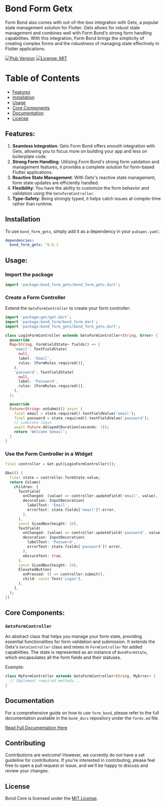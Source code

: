 # Bond Form Getx

Form Bond also comes with out-of-the-box integration with Getx, a popular state management solution for Flutter. Getx allows for robust state management and combines well with Form Bond's strong form handling capabilities. With this integration, Form Bond brings the simplicity of creating complex forms and the robustness of managing state effectively in Flutter applications.

[![Pub Version](https://img.shields.io/pub/v/bond_form_getx)](https://pub.dev/packages/bond_form_getx)
[![License: MIT](https://img.shields.io/badge/license-MIT-purple.svg)](https://opensource.org/licenses/MIT)

# Table of Contents

- [Features](#features)
- [Installation](#installation)
- [Usage](#usage)
- [Core Components](#core-components)
- [Documentation](#documentation)
- [License](#license)

## Features:

1. **Seamless Integration**: Getx Form Bond offers smooth integration with Getx, allowing you to focus more on building your app and less on boilerplate code.
2. **Strong Form Handling**: Utilizing Form Bond's strong form validation and management features, it provides a complete solution for form-based Flutter applications.
3. **Reactive State Management**: With Getx's reactive state management, form state updates are efficiently handled.
4. **Flexibility**: You have the ability to customize the form behavior and validation using the `GetxFormController`.
5. **Type-Safety**: Being strongly typed, it helps catch issues at compile-time rather than runtime.

## Installation

To use `bond_form_getx`, simply add it as a dependency in your `pubspec.yaml`:

```yaml
dependencies:
  bond_form_getx: ^0.0.1
```

## Usage:

### Import the package

```dart
import 'package:bond_form_getx/bond_form_getx.dart';
```

### Create a Form Controller

Extend the `GetxFormController` to create your form controller:

```dart
import 'package:get/get.dart';
import 'package:bond_form/bond_form.dart';
import 'package:bond_form_getx/bond_form_getx.dart';

class LoginFormController extends GetxFormController<String, Error> {
  @override
  Map<String, FormFieldState> fields() => {
    'email': TextFieldState(
      null,
      label: 'Email',
      rules: [FormRules.required()],
    ),
    'password': TextFieldState(
      null,
      label: 'Password',
      rules: [FormRules.required()],
    ),
  };

  @override
  Future<String> onSubmit() async {
    final email = state.required().textFieldValue('email');
    final password = state.required().textFieldValue('password');
    // simulate login
    await Future.delayed(Duration(seconds: 1));
    return 'Welcome $email';
  }
}
```

### Use the Form Controller in a Widget

```dart
final controller = Get.put(LoginFormController());

Obx(() {
  final state = controller.formState.value;
  return Column(
    children: [
      TextField(
        onChanged: (value) => controller.updateField('email', value),
        decoration: InputDecoration(
          labelText: 'Email',
          errorText: state.fields['email']?.error,
        ),
      ),
      const SizedBox(height: 16),
      TextField(
        onChanged: (value) => controller.updateField('password', value),
        decoration: InputDecoration(
          labelText: 'Password',
          errorText: state.fields['password']?.error,
        ),
        obscureText: true,
      ),
      const SizedBox(height: 24),
      ElevatedButton(
        onPressed: () => controller.submit(),
        child: const Text('Login'),
      ),
    ],
  );
})
```

## Core Components:

### `GetxFormController`

An abstract class that helps you manage your form state, providing essential functionalities for form validation and submission. It extends the Getx's `GetxController` class and mixes in `FormController` for added capabilities. The state is represented as an instance of `BondFormState`, which encapsulates all the form fields and their statuses.

Example:

```dart
class MyFormController extends GetxFormController<String, MyError> {
  // Implement required methods...
}
```

## Documentation

For a comprehensive guide on how to use `form_bond`, please refer to the full documentation available in the `bond_docs` repository under the `forms.md` file.

[Read Full Documentation Here](https://github.com/onestudio-co/bond-docs/blob/main/forms.md)

## Contributing

Contributions are welcome! However, we currently do not have a set guideline for contributions. If you're interested in contributing, please feel free to open a pull request or issue, and we'll be happy to discuss and review your changes.

## License

Bond Core is licensed under the [MIT License](LICENSE).
```
